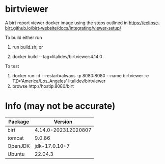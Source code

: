 # birtviewer
A birt report viewer docker image using the steps outlined in https://eclipse-birt.github.io/birt-website/docs/integrating/viewer-setup/



To build either run

  1. run build.sh; or

  2. docker build --tag=litalidev/birtviewer:4.14.0 .


To test
  1.  docker run -d --restart=always -p 8080:8080 --name birtviewer -e TZ='America/Los_Angeles' litalidev/birtviewer
  2.  browse http://hostip:8080/birt

# Info (may not be accurate)

| Package | Version |
|--------|--------|
| birt | 4.14.0-202312020807|
| tomcat | 9.0.86 |
| OpenJDK | jdk-17.0.10+7
| Ubuntu | 22.04.3|

